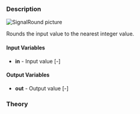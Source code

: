 ### Description
![SignalRound picture](SignalRound.svg)

Rounds the input value to the nearest integer value.

#### Input Variables
* **in** - Input value [-]

#### Output Variables
* **out** - Output value [-]

### Theory
<!---EQUATION out = \lfloor in \rceil--->

